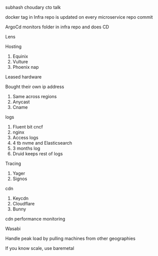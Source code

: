 
subhash choudary cto talk

docker tag in Infra repo is updated on every microservice repo commit

ArgoCd monitors folder in infra repo and does CD

Lens

Hosting
1. Equinix 
2. Vulture 
3. Phoenix nap
   
Leased hardware 

Bought their own ip address 
1. Same across regions
2. Anycast
3. Cname


logs
1. Fluent bit cncf 
2. nginx
3. Access logs
3. 4 tb nvme and Elasticsearch
4. 3 months log
4. Druid keeps rest of logs 

Tracing 
1. Yager
1. Signos

cdn
1. Keycdn 
2. Cloudflare
3. Bunny

cdn performance monitoring 

Wasabi 

Handle peak load by pulling machines from other geographies

If you know scale, use baremetal 
